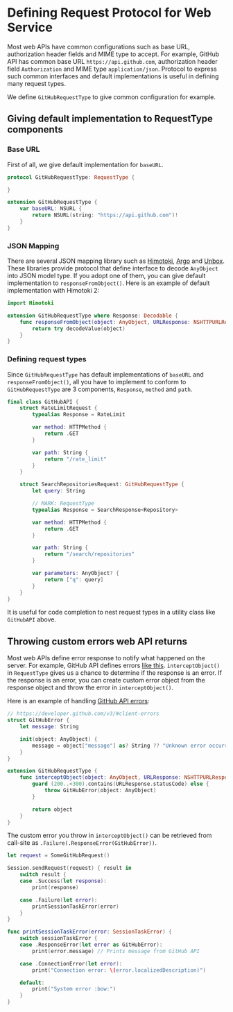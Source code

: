 # Defining Request Protocol for Web Service

Most web APIs have common configurations such as base URL, authorization header fields and MIME type to accept. For example, GitHub API has common base URL `https://api.github.com`, authorization header field `Authorization` and MIME type `application/json`. Protocol to express such common interfaces and default implementations is useful in defining many request types.

We define `GitHubRequestType` to give common configuration for example.

## Giving default implementation to RequestType components

### Base URL

First of all, we give default implementation for `baseURL`.

```swift
protocol GitHubRequestType: RequestType {

}

extension GitHubRequestType {
    var baseURL: NSURL {
        return NSURL(string: "https://api.github.com")!
    }
}
```

### JSON Mapping

There are several JSON mapping library such as [Himotoki](https://github.com/ikesyo/Himotoki), [Argo](https://github.com/thoughtbot/Argo) and [Unbox](https://github.com/JohnSundell/Unbox). These libraries provide protocol that define interface to decode `AnyObject` into JSON model type. If you adopt one of them, you can give default implementation to `responseFromObject()`. Here is an example of default implementation with Himotoki 2:

```swift
import Himotoki

extension GitHubRequestType where Response: Decodable {
    func responseFromObject(object: AnyObject, URLResponse: NSHTTPURLResponse) throws -> Response {
        return try decodeValue(object)
    }
}
```

### Defining request types

Since `GitHubRequestType` has default implementations of `baseURL` and `responseFromObject()`, all you have to implement to conform to `GitHubRequestType` are 3 components, `Response`, `method` and `path`.

```swift
final class GitHubAPI {
    struct RateLimitRequest {
        typealias Response = RateLimit

        var method: HTTPMethod {
            return .GET
        }

        var path: String {
            return "/rate_limit"
        }
    }

    struct SearchRepositoriesRequest: GitHubRequestType {
        let query: String

        // MARK: RequestType
        typealias Response = SearchResponse<Repository>

        var method: HTTPMethod {
            return .GET
        }

        var path: String {
            return "/search/repositories"
        }

        var parameters: AnyObject? {
            return ["q": query]
        }
    }
}
```

It is useful for code completion to nest request types in a utility class like `GitHubAPI` above.

## Throwing custom errors web API returns

Most web APIs define error response to notify what happened on the server. For example, GitHub API defines errors [like this](https://developer.github.com/v3/#client-errors). `interceptObject()` in `RequestType` gives us a chance to determine if the response is an error. If the response is an error, you can create custom error object from the response object and throw the error in `interceptObject()`.

Here is an example of handling [GitHub API errors](https://developer.github.com/v3/#client-errors):

```swift
// https://developer.github.com/v3/#client-errors
struct GitHubError {
    let message: String

    init(object: AnyObject) {
        message = object["message"] as? String ?? "Unknown error occurred"
    }
}

extension GitHubRequestType {
    func interceptObject(object: AnyObject, URLResponse: NSHTTPURLResponse) throws -> Response {
        guard (200..<300).contains(URLResponse.statusCode) else {
            throw GitHubError(object: AnyObject)
        }

        return object
    }
}
```

The custom error you throw in `interceptObject()` can be retrieved from call-site as `.Failure(.ResponseError(GitHubError))`.

```swift
let request = SomeGitHubRequest()

Session.sendRequest(request) { result in
    switch result {
    case .Success(let response):
        print(response)

    case .Failure(let error):
        printSessionTaskError(error)
    }
}

func printSessionTaskError(error: SessionTaskError) {
    switch sessionTaskError {
    case .ResponseError(let error as GitHubError):
        print(error.message) // Prints message from GitHub API

    case .ConnectionError(let error):
        print("Connection error: \(error.localizedDescription)")

    default:
        print("System error :bow:")
    }
}
```
